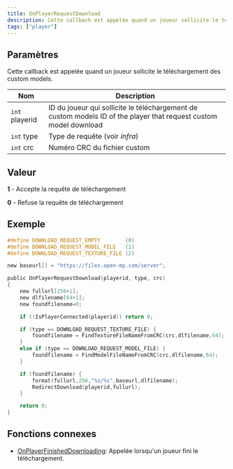 ```yaml
---
title: OnPlayerRequestDownload
description: Cette callback est appelée quand un joueur sollicite le téléchargement des custom models.
tags: ["player"]
---
```


<VersionWarn name='callback' version='SA-MP 0.3.DL R1' />

## Paramètres

Cette callback est appelée quand un joueur sollicite le téléchargement des custom models.

| Nom            | Description                                                                                                       |
| -------------- | ----------------------------------------------------------------------------------------------------------------- |
| `int` playerid | ID du joueur qui sollicite le téléchargement de custom models ID of the player that request custom model download |
| `int` type     | Type de requête (voir _infra_)                                                                                    |
| `int` crc      | Numéro CRC du fichier custom                                                                                      |

## Valeur

**1** - Accepte la requête de téléchargement

**0** - Refuse la requête de téléchargement

## Exemple

```c
#define DOWNLOAD_REQUEST_EMPTY        (0)
#define DOWNLOAD_REQUEST_MODEL_FILE   (1)
#define DOWNLOAD_REQUEST_TEXTURE_FILE (2)

new baseurl[] = "https://files.open-mp.com/server";

public OnPlayerRequestDownload(playerid, type, crc)
{
    new fullurl[256+1];
    new dlfilename[64+1];
    new foundfilename=0;

    if (!IsPlayerConnected(playerid)) return 0;

    if (type == DOWNLOAD_REQUEST_TEXTURE_FILE) {
        foundfilename = FindTextureFileNameFromCRC(crc,dlfilename,64);
    }
    else if (type == DOWNLOAD_REQUEST_MODEL_FILE) {
        foundfilename = FindModelFileNameFromCRC(crc,dlfilename,64);
    }

    if (foundfilename) {
        format(fullurl,256,"%s/%s",baseurl,dlfilename);
        RedirectDownload(playerid,fullurl);
    }

    return 0;
}
```

## Fonctions connexes

- [OnPlayerFinishedDownloading](OnPlayerFinishedDownloading): Appelée lorsqu'un joueur fini le téléchargement.
